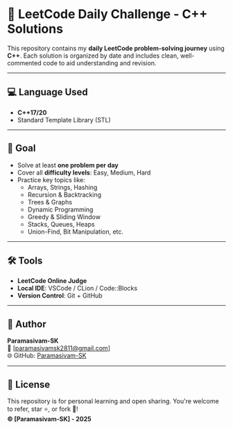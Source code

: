 
# 🚀 LeetCode Daily Challenge - C++ Solutions

This repository contains my **daily LeetCode problem-solving journey** using **C++**. Each solution is organized by date and includes clean, well-commented code to aid understanding and revision.

---

## 💻 Language Used

- **C++17/20**
- Standard Template Library (STL)

---

## 🧠 Goal

- Solve at least **one problem per day**
- Cover all **difficulty levels**: Easy, Medium, Hard
- Practice key topics like:
  - Arrays, Strings, Hashing
  - Recursion & Backtracking
  - Trees & Graphs
  - Dynamic Programming
  - Greedy & Sliding Window
  - Stacks, Queues, Heaps
  - Union-Find, Bit Manipulation, etc.

---

## 🛠️ Tools

- **LeetCode Online Judge**
- **Local IDE**: VSCode / CLion / Code::Blocks
- **Version Control**: Git + GitHub

---
## 🙌 Author

**Paramasivam-SK**  
📧 [paramasivamsk2811@gmail.com]  
🌐 GitHub: [Paramasivam-SK](https://github.com/Paramasivam-SK)

---

## 📜 License

This repository is for personal learning and open sharing. You're welcome to refer, star ⭐, or fork 🍴!  
**© [Paramasivam-SK] - 2025**
